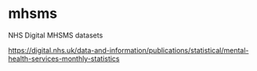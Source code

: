 # mhsms
NHS Digital MHSMS datasets

https://digital.nhs.uk/data-and-information/publications/statistical/mental-health-services-monthly-statistics
